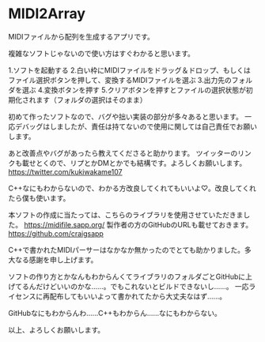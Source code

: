 # MIDI2Array
MIDIファイルから配列を生成するアプリです。

複雑なソフトじゃないので使い方はすぐわかると思います。

1.ソフトを起動する
2.白い枠にMIDIファイルをドラッグ＆ドロップ、もしくはファイル選択ボタンを押して、変換するMIDIファイルを選ぶ
3.出力先のフォルダを選ぶ
4.変換ボタンを押す
5.クリアボタンを押すとファイルの選択状態が初期化されます（フォルダの選択はそのまま）

初めて作ったソフトなので、バグや拙い実装の部分が多々あると思います。
一応デバッグはしましたが、責任は持てないので使用に関しては自己責任でお願いします。

あと改善点やバグがあったら教えてくださると助かります。
ツイッターのリンクも載せとくので、リプとかDMとかでも結構です。よろしくお願いします。
https://twitter.com/kukiwakame107

C++なにもわからないので、わかる方改良してくれてもいいよ♡。改良してくれたら僕も使います。


本ソフトの作成に当たっては、こちらのライブラリを使用させていただきました。
https://midifile.sapp.org/
製作者の方のGitHubのURLも載せておきます。
https://github.com/craigsapp

C++で書かれたMIDIパーサーはなかなか無かったのでとても助かりました。多大なる感謝を申し上げます。


ソフトの作り方とかなんもわからんくてライブラリのフォルダごとGitHubに上げてるんだけどいいのかな……。でもこれないとビルドできないし……。
一応ライセンスに再配布してもいいよって書かれてたから大丈夫なはず……。

GitHubなにもわからんわ……C++もわからん……なにもわからない。

以上、よろしくお願いします。